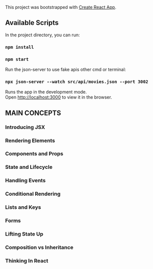 This project was bootstrapped with [Create React App](https://github.com/facebook/create-react-app).

## Available Scripts

In the project directory, you can run:
### `npm install`
### `npm start`

Run the json-server to use fake apis other cmd or terminal:
### `npx json-server --watch src/api/movies.json --port 3002`

Runs the app in the development mode.<br />
Open [http://localhost:3000](http://localhost:3000) to view it in the browser.

## MAIN CONCEPTS

### Introducing JSX
### Rendering Elements
### Components and Props
### State and Lifecycle
### Handling Events
### Conditional Rendering
### Lists and Keys
### Forms
### Lifting State Up
### Composition vs Inheritance
### Thinking In React



